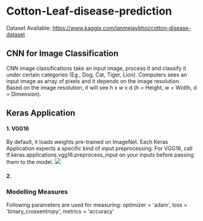 # Cotton-Leaf-disease-prediction

Dataset Available: https://www.kaggle.com/janmejaybhoi/cotton-disease-dataset

## CNN for Image Classification
CNN image classifications take an input image, process it and classify it under certain categories (Eg., Dog, Cat, Tiger, Lion). Computers sees an input image as array of pixels and it depends on the image resolution. Based on the image resolution, it will see h x w x d (h = Height, w = Width, d = Dimension).

## Keras Application
#### 1. VGG16 
By default, it loads weights pre-trained on ImageNet. Each Keras Application expects a specific kind of input preprocessing. For VGG16, call tf.keras.applications.vgg16.preprocess_input on your inputs before passing them to the model.
![](screenshots/VGG16)

#### 2. 

### Modelling Measures
Following parameters are used for measuring:
optimizer = 'adam',
loss = 'binary_crossentropy', 
metrics = 'accuracy'


